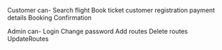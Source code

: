 Customer can-
Search flight
Book ticket
customer registration
payment details
Booking Confirmation

Admin can-
Login
Change password
Add routes
Delete routes
UpdateRoutes
